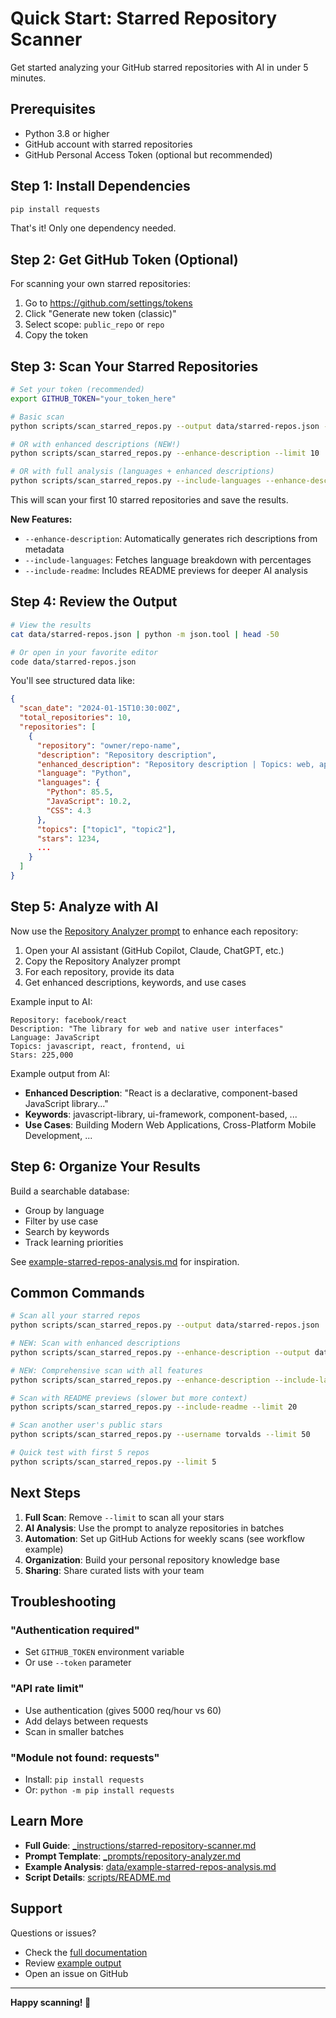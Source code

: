 # Quick Start: Starred Repository Scanner

Get started analyzing your GitHub starred repositories with AI in under 5 minutes.

## Prerequisites

- Python 3.8 or higher
- GitHub account with starred repositories
- GitHub Personal Access Token (optional but recommended)

## Step 1: Install Dependencies

```bash
pip install requests
```

That's it! Only one dependency needed.

## Step 2: Get GitHub Token (Optional)

For scanning your own starred repositories:

1. Go to https://github.com/settings/tokens
2. Click "Generate new token (classic)"
3. Select scope: `public_repo` or `repo`
4. Copy the token

## Step 3: Scan Your Starred Repositories

```bash
# Set your token (recommended)
export GITHUB_TOKEN="your_token_here"

# Basic scan
python scripts/scan_starred_repos.py --output data/starred-repos.json --limit 10

# OR with enhanced descriptions (NEW!)
python scripts/scan_starred_repos.py --enhance-description --limit 10

# OR with full analysis (languages + enhanced descriptions)
python scripts/scan_starred_repos.py --include-languages --enhance-description --limit 10
```

This will scan your first 10 starred repositories and save the results.

**New Features:**
- `--enhance-description`: Automatically generates rich descriptions from metadata
- `--include-languages`: Fetches language breakdown with percentages
- `--include-readme`: Includes README previews for deeper AI analysis

## Step 4: Review the Output

```bash
# View the results
cat data/starred-repos.json | python -m json.tool | head -50

# Or open in your favorite editor
code data/starred-repos.json
```

You'll see structured data like:
```json
{
  "scan_date": "2024-01-15T10:30:00Z",
  "total_repositories": 10,
  "repositories": [
    {
      "repository": "owner/repo-name",
      "description": "Repository description",
      "enhanced_description": "Repository description | Topics: web, api | Built with Python | Popular project with 2,345 stars",
      "language": "Python",
      "languages": {
        "Python": 85.5,
        "JavaScript": 10.2,
        "CSS": 4.3
      },
      "topics": ["topic1", "topic2"],
      "stars": 1234,
      ...
    }
  ]
}
```

## Step 5: Analyze with AI

Now use the [Repository Analyzer prompt](_prompts/repository-analyzer.md) to enhance each repository:

1. Open your AI assistant (GitHub Copilot, Claude, ChatGPT, etc.)
2. Copy the Repository Analyzer prompt
3. For each repository, provide its data
4. Get enhanced descriptions, keywords, and use cases

Example input to AI:
```
Repository: facebook/react
Description: "The library for web and native user interfaces"
Language: JavaScript
Topics: javascript, react, frontend, ui
Stars: 225,000
```

Example output from AI:
- **Enhanced Description**: "React is a declarative, component-based JavaScript library..."
- **Keywords**: javascript-library, ui-framework, component-based, ...
- **Use Cases**: Building Modern Web Applications, Cross-Platform Mobile Development, ...

## Step 6: Organize Your Results

Build a searchable database:
- Group by language
- Filter by use case
- Search by keywords
- Track learning priorities

See [example-starred-repos-analysis.md](data/example-starred-repos-analysis.md) for inspiration.

## Common Commands

```bash
# Scan all your starred repos
python scripts/scan_starred_repos.py --output data/starred-repos.json

# NEW: Scan with enhanced descriptions
python scripts/scan_starred_repos.py --enhance-description --output data/starred-repos.json

# NEW: Comprehensive scan with all features
python scripts/scan_starred_repos.py --enhance-description --include-languages --include-readme --limit 50

# Scan with README previews (slower but more context)
python scripts/scan_starred_repos.py --include-readme --limit 20

# Scan another user's public stars
python scripts/scan_starred_repos.py --username torvalds --limit 50

# Quick test with first 5 repos
python scripts/scan_starred_repos.py --limit 5
```

## Next Steps

1. **Full Scan**: Remove `--limit` to scan all your stars
2. **AI Analysis**: Use the prompt to analyze repositories in batches
3. **Automation**: Set up GitHub Actions for weekly scans (see workflow example)
4. **Organization**: Build your personal repository knowledge base
5. **Sharing**: Share curated lists with your team

## Troubleshooting

### "Authentication required"
- Set `GITHUB_TOKEN` environment variable
- Or use `--token` parameter

### "API rate limit"
- Use authentication (gives 5000 req/hour vs 60)
- Add delays between requests
- Scan in smaller batches

### "Module not found: requests"
- Install: `pip install requests`
- Or: `python -m pip install requests`

## Learn More

- **Full Guide**: [_instructions/starred-repository-scanner.md](_instructions/starred-repository-scanner.md)
- **Prompt Template**: [_prompts/repository-analyzer.md](_prompts/repository-analyzer.md)
- **Example Analysis**: [data/example-starred-repos-analysis.md](data/example-starred-repos-analysis.md)
- **Script Details**: [scripts/README.md](scripts/README.md)

## Support

Questions or issues?
- Check the [full documentation](_instructions/starred-repository-scanner.md)
- Review [example output](data/example-starred-repos-analysis.md)
- Open an issue on GitHub

---

**Happy scanning! 🚀**
